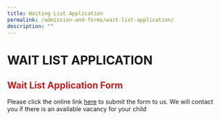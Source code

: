 ```yaml
---
title: Waiting List Application
permalink: /admission-and-forms/wait-list-application/
description: ""
---
```






# WAIT LIST APPLICATION
## <span style = "color: #c81b1b"> <b>Wait List Application Form</b> </span>

Please click the online link <a href="https://form.gov.sg/62f324557be87f0011081d09" target = "_blank">here</a> to submit the form to us. We will contact you if there is an available vacancy for your child